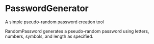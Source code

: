 # PasswordGenerator
A simple pseudo-random password creation tool

RandomPassword generates a pseudo-random password using letters, numbers, symbols, and length as specified.

